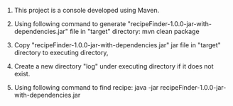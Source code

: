 1. This project is a console developed using Maven.

2. Using following command to generate "recipeFinder-1.0.0-jar-with-dependencies.jar" file in "target" directory:
	mvn clean package
	
3. Copy "recipeFinder-1.0.0-jar-with-dependencies.jar" jar file in "target" directory to executing directory,

4. Create a new directory "log" under executing directory if it does not exist.

5. Using following command to find recipe:
	java -jar recipeFinder-1.0.0-jar-with-dependencies.jar <fridge csv list file> <recipe json file>
  

